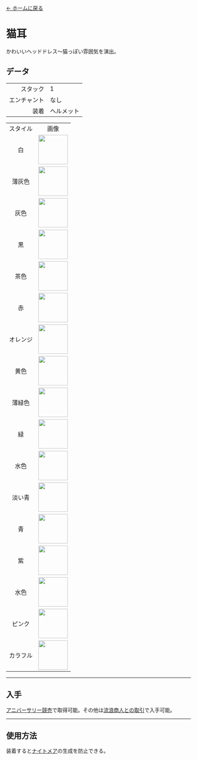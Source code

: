 [← ホームに戻る](../)
# 猫耳
かわいいヘッドドレス～猫っぽい雰囲気を演出。

## データ
<table>
    <tr><td align="end">スタック</td><td>1</td></tr>
    <tr><td align="end">エンチャント</td><td>なし</td></tr>
    <tr><td align="end">装着</td><td>ヘルメット</td></tr>
</table>
<table>
    <tr><td align="center">スタイル</td><td align="center">画像</td></tr>
    <tr><td align="center">白</td><td><img src="https://i.imgur.com/iaXK5vI.png" height="80"/></td></tr>
    <tr><td align="center">薄灰色</td><td><img src="https://i.imgur.com/fxumagJ.png" height="80"/></td></tr>
    <tr><td align="center">灰色</td><td><img src="https://i.imgur.com/FGfESMD.png" height="80"/></td></tr>
    <tr><td align="center">黒</td><td><img src="https://i.imgur.com/5O2RByf.png" height="80"/></td></tr>
    <tr><td align="center">茶色</td><td><img src="https://i.imgur.com/tzSvExo.png" height="80"/></td></tr>
    <tr><td align="center">赤</td><td><img src="https://i.imgur.com/q77q0jA.png" height="80"/></td></tr>
    <tr><td align="center">オレンジ</td><td><img src="https://i.imgur.com/EpsAVxf.png" height="80"/></td></tr>
    <tr><td align="center">黄色</td><td><img src="https://i.imgur.com/mcbyRab.png" height="80"/></td></tr>
    <tr><td align="center">薄緑色</td><td><img src="https://i.imgur.com/hWMHkeR.png" height="80"/></td></tr>
    <tr><td align="center">緑</td><td><img src="https://i.imgur.com/XcQWmvn.png" height="80"/></td></tr>
    <tr><td align="center">水色</td><td><img src="https://i.imgur.com/WecuWFl.png" height="80"/></td></tr>
    <tr><td align="center">淡い青</td><td><img src="https://i.imgur.com/0dvhssz.png" height="80"/></td></tr>
    <tr><td align="center">青</td><td><img src="https://i.imgur.com/NfHFPt0.png" height="80"/></td></tr>
    <tr><td align="center">紫</td><td><img src="https://i.imgur.com/dbUdUAj.png" height="80"/></td></tr>
    <tr><td align="center">水色</td><td><img src="https://i.imgur.com/joq0TtF.png" height="80"/></td></tr>
    <tr><td align="center">ピンク</td><td><img src="https://i.imgur.com/edi1Dm8.png" height="80"/></td></tr>
    <tr><td align="center">カラフル</td><td><img src="https://i.imgur.com/9vi3xsa.gif" height="80"/></td></tr>
</table>

---

## 入手
[アニバーサリー競売](../feature/anniversary.md)で取得可能。その他は[流浪商人との取引](../feature/enhanced_wandering_trader.md)で入手可能。

---

## 使用方法
装着すると[ナイトメア](https://minecraft.fandom.com/zh/wiki/夜魅)の生成を防止できる。

